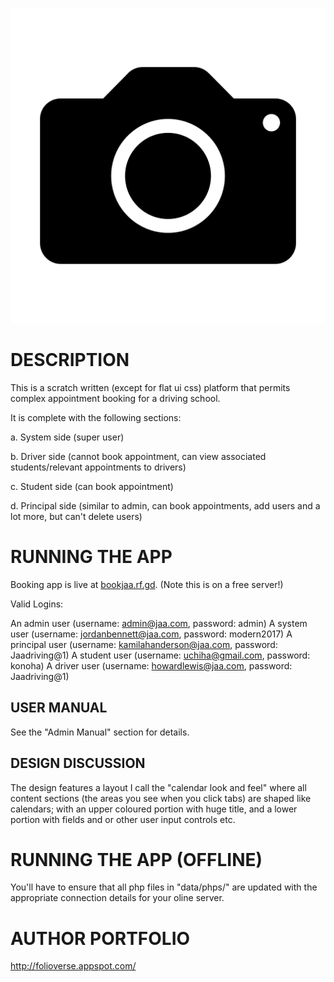 ![Alt text]( https://github.com/JordanMicahBennett/Grapple/blob/master/data/miscellaneous/Screens/image_icon.png "default page")


# DESCRIPTION
This is a scratch written (except for flat ui css) platform that permits complex appointment booking for a driving school.

It is complete with the following sections:

a. System side (super user)

b. Driver side (cannot book appointment, can view associated students/relevant appointments to drivers)

c. Student side (can book appointment)

d. Principal side (similar to admin, can book appointments, add users and a lot more, but can't delete users)



# RUNNING THE APP 

Booking app is live at [bookjaa.rf.gd](https://bookjaa.rf.gd/). (Note this is on a free server!)

Valid Logins:

An admin user (username: admin@jaa.com, password: admin)
A system user (username: jordanbennett@jaa.com, password: modern2017)
A principal user (username: kamilahanderson@jaa.com, password: Jaadriving@1)
A student user (username: uchiha@gmail.com, password: konoha)
A driver user (username: howardlewis@jaa.com, password: Jaadriving@1)


## USER MANUAL

See the "Admin Manual" section for details.

## DESIGN DISCUSSION

The design features a layout I call the "calendar look and feel" where all content sections (the areas you see when you click tabs) are shaped like calendars;
with an upper coloured portion with huge title, and a lower portion with fields and or other user input controls etc.


# RUNNING THE APP (OFFLINE)

You'll have to ensure that all php files in "data/phps/" are updated with the appropriate connection details for your oline server.


AUTHOR PORTFOLIO
============================================
http://folioverse.appspot.com/


